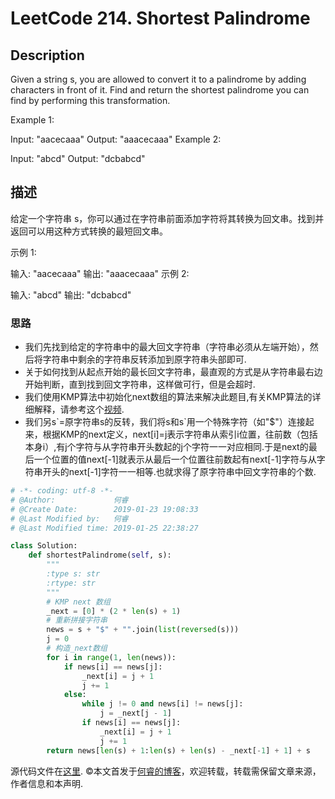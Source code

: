 # LeetCode 214. Shortest Palindrome

## Description

Given a string s, you are allowed to convert it to a palindrome by adding characters in front of it. Find and return the shortest palindrome you can find by performing this transformation.

Example 1:

Input: "aacecaaa"
Output: "aaacecaaa"
Example 2:

Input: "abcd"
Output: "dcbabcd"

## 描述

给定一个字符串 s，你可以通过在字符串前面添加字符将其转换为回文串。找到并返回可以用这种方式转换的最短回文串。

示例 1:

输入: "aacecaaa"
输出: "aaacecaaa"
示例 2:

输入: "abcd"
输出: "dcbabcd"

### 思路

* 我们先找到给定的字符串中的最大回文字符串（字符串必须从左端开始），然后将字符串中剩余的字符串反转添加到原字符串头部即可.
* 关于如何找到从起点开始的最长回文字符串，最直观的方式是从字符串最右边开始判断，直到找到回文字符串，这样做可行，但是会超时.
* 我们使用KMP算法中初始化next数组的算法来解决此题目,有关KMP算法的详细解释，请参考这个[视频](https://www.youtube.com/watch?v=V5-7GzOfADQ).
* 我们另s\`=原字符串s的反转，我们将s和s\`用一个特殊字符（如"$"）连接起来，根据KMP的next定义，next\[i]=j表示字符串从索引i位置，往前数（包括本身i）,有j个字符与从字符串开头数起的j个字符一一对应相同.于是next的最后一个位置的值next\[-1]就表示从最后一个位置往前数起有next\[-1]字符与从字符串开头的next[\-1]字符一一相等.也就求得了原字符串中回文字符串的个数.

```python
# -*- coding: utf-8 -*-
# @Author:             何睿
# @Create Date:        2019-01-23 19:08:33
# @Last Modified by:   何睿
# @Last Modified time: 2019-01-25 22:38:27

class Solution:
    def shortestPalindrome(self, s):
        """
        :type s: str
        :rtype: str
        """
        # KMP next 数组
        _next = [0] * (2 * len(s) + 1)
        # 重新拼接字符串
        news = s + "$" + "".join(list(reversed(s)))
        j = 0
        # 构造_next数组
        for i in range(1, len(news)):
            if news[i] == news[j]:
                _next[i] = j + 1
                j += 1
            else:
                while j != 0 and news[i] != news[j]:
                    j = _next[j - 1]
                if news[i] == news[j]:
                    _next[i] = j + 1
                    j += 1
        return news[len(s) + 1:len(s) + len(s) - _next[-1] + 1] + s
```

源代码文件在[这里](https://github.com/ruicore/Algorithm/blob/master/Leetcode/2019-01-23-214-Shortest-Palindrome.py).
©本文首发于[何睿的博客](https://www.ruicore.cn/leetcode-214-shortest-palindrome/)，欢迎转载，转载需保留文章来源，作者信息和本声明.
